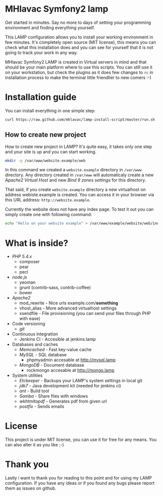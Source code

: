 MHlavac Symfony2 lamp
=====================

Get started in minutes. Say no more to days of setting your programming environment and finding everything yourself.

This LAMP configuration allows you to install your working environment in few minutes. It's completely open source (MIT license), this means you can check what this
installation does and you can see for yourself that it is not going to track your work in any way.

MHlavac Symfony2 LAMP is created in Virtual servers in mind and that should be your main platform where to use this scripts. You can still use it on your workstation,
but check the plugins as it does few changes to `rc` in installation process to make the terminal little friendlier to new comers :-)

Installation guide
==================

You can install everything in one simple step:

``` sh
curl https://raw.github.com/mhlavac/lamp-install-script/master/run.sh | sudo sh
```

How to create new project
-------------------------

How to create new project in LAMP? It's quite easy, it takes only one step and your site is up and you can start working.

``` sh
mkdir -p /var/www/website.example/web
```

In this command we created a `website.example` directory in `/var/www` directory. Any directory created in `/var/www` will automaticaly
create a new *Apache2 Virtual Host* and new *Bind 9 zones settings* for this directory.

That said, if you create `website.example` directory a new virtualhost on address webiste.example is created. You can access it in your browser
via this URL address: `http://website.example`.

Currently the website does not have any index page. To test it out you can simply create one with following command:

``` sh
echo "Hello on your website example" > /var/www/example/website/web/index.html
```

What is inside?
===============

* *PHP 5.4.x*
    * composer
    * pear
    * pecl
* *node.js*
    * yeoman
    * grunt (contrib-sass, contrib-coffee)
    * bower
* *Apache2*
    * mod_rewrite - Nice urls example.com/<strong>something</strong>
    * vhost_alias - More advanced virtualhost settings
    * xsendfile - File provisioning (you can send your files through PHP with ease)
* Code versioning
    * *git*
* Continuous integration
    * Jenkins CI - Accesible at jenkins.lamp
* Databases and caches
    * *Memcached* - Fast key-value cache
    * *MySQL* - SQL database
        * phpmyadmin accesable at http://mysql.lamp
    * *MongoDB* - Document database
        * rockmongo accesable at http://mongo.lamp
* System utilities
    * *Etckeeper* - Backups your LAMP's system settings in local git
    * *jdk7* - Java development kit (needed for jenkins ci)
    * *ant* - Build tool
    * *Samba* - Share files with windows
    * *wkhtmltopdf* - Generates pdf from given url
    * *postfix* - Sends emails

License
=======

This project is under MIT license, you can use it for free for any means. You can also alter it as you like ;-)

Thank you
=========

Lastly i want to thank you for reading to this point and for using my LAMP configuration. If you have any ideas or if you found any bugs please report
them as issues on github.
